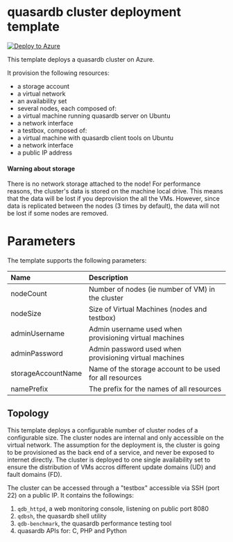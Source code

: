 # quasardb cluster deployment template

[![Deploy to Azure](http://azuredeploy.net/deploybutton.png)](https://portal.azure.com/#create/Microsoft.Template/uri/https%3A%2F%2Fraw.githubusercontent.com%2Fbureau14%2Fqdb-azure-template%2Fmaster%2FmainTemplate.json) 

This template deploys a quasardb cluster on Azure. 

It provision the following resources:

* a storage account
* a virtual network
* an availability set
* several nodes, each composed of:
 * a virtual machine running quasardb server on Ubuntu
 * a network interface
* a testbox, composed of:
 * a virtual machine with quasardb client tools on Ubuntu
 * a network interface
 * a public IP address

#### Warning about storage

There is no network storage attached to the node!
For performance reasons, the cluster's data is stored on the machine local drive.
This means that the data will be lost if you deprovision the all the VMs.
However, since data is replicated between the nodes (3 times by default), the data will not be lost if some nodes are removed.

# Parameters

The template supports the following parameters:

| Name               | Description                                              |
|:------------------ |:-------------------------------------------------------- |
| nodeCount          | Number of nodes (ie number of VM) in the cluster         |
| nodeSize           | Size of Virtual Machines (nodes and testbox)              |
| adminUsername      | Admin username used when provisioning virtual machines   |
| adminPassword      | Admin password used when provisioning virtual machines   |
| storageAccountName | Name of the storage account to be used for all resources |
| namePrefix         | The prefix for the names of all resources                |

## Topology

This template deploys a configurable number of cluster nodes of a configurable size. 
The cluster nodes are internal and only accessible on the virtual network. 
The assumption for the deployment is, the cluster is going to be provisioned as the back end of a service, and never be exposed to internet directly. 
The cluster is deployed to one single availability set to ensure the distribution of VMs accros different update domains (UD) and fault domains (FD).

The cluster can be accessed through a "testbox" accessible via SSH (port 22) on a public IP.
It contains the followings:

1. `qdb_httpd`, a web monitoring console, listening on public port 8080
2. `qdbsh`, the quasardb shell utility
3. `qdb-benchmark`, the quasardb performance testing tool
4. quasardb APIs for: C, PHP and Python
